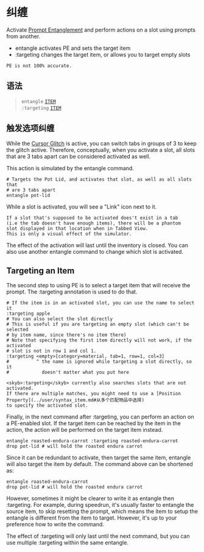 # 纠缠

Activate [Prompt Entanglement](../ist/pe.md) and perform actions on a slot using prompts
from another.

- <skyb>entangle</skyb> activates PE and sets the target item
- <skyb>:targeting</skyb> changes the target item, or allows you to target empty slots

```admonish warning
PE is not 100% accurate.
```

## 语法
> `entangle` [`ITEM`](../user/syntax_item.md)<br>
> `:targeting` [`ITEM`](../user/syntax_item.md)<br>

## 触发选项纠缠
While the [Cursor Glitch](../ist/pe.md#光标程错) is active, you can switch tabs in groups of 3 to keep
the glitch active. Therefore, conceptually, when you activate a slot,
all slots that are 3 tabs apart can be considered activated as well.

This action is simulated by the <skyb>entangle</skyb> command.

```skybook
# Targets the Pot Lid, and activates that slot, as well as all slots that
# are 3 tabs apart
entangle pot-lid
```

While a slot is activated, you will see a "Link" icon next to it.

```admonish tip
If a slot that's supposed to be activated does't exist in a tab
(i.e the tab doesn't have enough items), there will be a phantom
slot displayed in that location when in Tabbed View.
This is only a visual effect of the simulator.
```

The effect of the activation will last until the inventory is closed. You can also
use another <skyb>entangle</skyb> command to change which slot is activated.

## Targeting an Item
The second step to using PE is to select a target item that will receive the prompt.
The <skyb>:targeting</skyb> annotation is used to do that.

```skybook
# If the item is in an activated slot, you can use the name to select it
:targeting apple
# You can also select the slot directly
# This is useful if you are targeting an empty slot (which can't be selected
# by item name, since there's no item there)
# Note that specifying the first item directly will not work, if the activated
# slot is not in row 1 and col 1.
:targeting <empty>[category=material, tab=1, row=1, col=3]
#          ^ the name is ignored while targeting a slot directly, so it
#            doesn't matter what you put here
```

```admonish warning
<skyb>:targeting</skyb> currently also searches slots that are not activated.
If there are multiple matches, you might need to use a [Position Property](../user/syntax_item.md#从多个匹配物品中选择)
to specify the activated slot.
```

Finally, in the next command after <skyb>:targeting</skyb>, you can perform
an action on a PE-enabled slot. If the target item can be reached by the item
in the action, the action will be performed on the target item instead.

```skybook
entangle roasted-endura-carrot :targeting roasted-endura-carrot
drop pot-lid # will hold the roasted endura carrot
```

Since it can be redundant to activate, then target the same item,
<skyb>entangle</skyb> will also target the item by default.
The command above can be shortened as:

```skybook
entangle roasted-endura-carrot
drop pot-lid # will hold the roasted endura carrot
```

However, sometimes it might be clearer to write it as <skyb>entangle</skyb> then <skyb>:targeting</skyb>.
For example, during speedrun, it's usually faster to <skyb>entangle</skyb>
the source item, to skip resetting the prompt, which means the item to setup
the <skyb>entangle</skyb> is different from the item to target.
However, it's up to your preference how to write the command.

The effect of <skyb>:targeting</skyb> will only last until the next command,
but you can use multiple <skyb>:targeting</skyb> within the same <skyb>entangle</skyb>.
